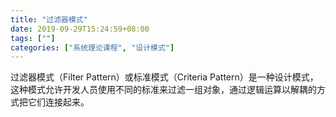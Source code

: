 ```yaml
---
title: "过滤器模式"
date: 2019-09-29T15:24:59+08:00
tags: [""]
categories: ["系统理论课程", "设计模式"]
---
```



过滤器模式（Filter Pattern）或标准模式（Criteria Pattern）是一种设计模式，这种模式允许开发人员使用不同的标准来过滤一组对象，通过逻辑运算以解耦的方式把它们连接起来。
